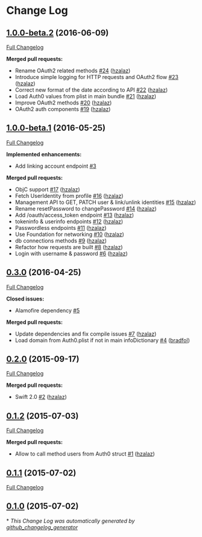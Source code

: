 # Change Log

## [1.0.0-beta.2](https://github.com/auth0/Auth0.swift/tree/1.0.0-beta.2) (2016-06-09)
[Full Changelog](https://github.com/auth0/Auth0.swift/compare/1.0.0-beta.1...1.0.0-beta.2)

**Merged pull requests:**

- Rename OAuth2 related methods [\#24](https://github.com/auth0/Auth0.swift/pull/24) ([hzalaz](https://github.com/hzalaz))
- Introduce simple logging for HTTP requests and OAuth2 flow [\#23](https://github.com/auth0/Auth0.swift/pull/23) ([hzalaz](https://github.com/hzalaz))
- Correct new format of the date according to API [\#22](https://github.com/auth0/Auth0.swift/pull/22) ([hzalaz](https://github.com/hzalaz))
- Load Auth0 values from plist in main bundle [\#21](https://github.com/auth0/Auth0.swift/pull/21) ([hzalaz](https://github.com/hzalaz))
- Improve OAuth2 methods [\#20](https://github.com/auth0/Auth0.swift/pull/20) ([hzalaz](https://github.com/hzalaz))
- OAuth2 auth components [\#19](https://github.com/auth0/Auth0.swift/pull/19) ([hzalaz](https://github.com/hzalaz))

## [1.0.0-beta.1](https://github.com/auth0/Auth0.swift/tree/1.0.0-beta.1) (2016-05-25)
[Full Changelog](https://github.com/auth0/Auth0.swift/compare/0.3.0...1.0.0-beta.1)

**Implemented enhancements:**

- Add linking account endpoint [\#3](https://github.com/auth0/Auth0.swift/issues/3)

**Merged pull requests:**

- ObjC support [\#17](https://github.com/auth0/Auth0.swift/pull/17) ([hzalaz](https://github.com/hzalaz))
- Fetch UserIdentity from profile [\#16](https://github.com/auth0/Auth0.swift/pull/16) ([hzalaz](https://github.com/hzalaz))
- Management API to GET, PATCH user & link/unlink identities [\#15](https://github.com/auth0/Auth0.swift/pull/15) ([hzalaz](https://github.com/hzalaz))
- Rename resetPassword to changePassword [\#14](https://github.com/auth0/Auth0.swift/pull/14) ([hzalaz](https://github.com/hzalaz))
- Add /oauth/access\_token endpoint [\#13](https://github.com/auth0/Auth0.swift/pull/13) ([hzalaz](https://github.com/hzalaz))
- tokeninfo & userinfo endpoints [\#12](https://github.com/auth0/Auth0.swift/pull/12) ([hzalaz](https://github.com/hzalaz))
- Passwordless endpoints [\#11](https://github.com/auth0/Auth0.swift/pull/11) ([hzalaz](https://github.com/hzalaz))
- Use Foundation for networking [\#10](https://github.com/auth0/Auth0.swift/pull/10) ([hzalaz](https://github.com/hzalaz))
- db connections methods [\#9](https://github.com/auth0/Auth0.swift/pull/9) ([hzalaz](https://github.com/hzalaz))
- Refactor how requests are built [\#8](https://github.com/auth0/Auth0.swift/pull/8) ([hzalaz](https://github.com/hzalaz))
- Login with username & password [\#6](https://github.com/auth0/Auth0.swift/pull/6) ([hzalaz](https://github.com/hzalaz))

## [0.3.0](https://github.com/auth0/Auth0.swift/tree/0.3.0) (2016-04-25)
[Full Changelog](https://github.com/auth0/Auth0.swift/compare/0.2.0...0.3.0)

**Closed issues:**

- Alamofire dependency [\#5](https://github.com/auth0/Auth0.swift/issues/5)

**Merged pull requests:**

- Update dependencies and fix compile issues [\#7](https://github.com/auth0/Auth0.swift/pull/7) ([hzalaz](https://github.com/hzalaz))
- Load domain from Auth0.plist if not in main infoDictionary [\#4](https://github.com/auth0/Auth0.swift/pull/4) ([bradfol](https://github.com/bradfol))

## [0.2.0](https://github.com/auth0/Auth0.swift/tree/0.2.0) (2015-09-17)
[Full Changelog](https://github.com/auth0/Auth0.swift/compare/0.1.2...0.2.0)

**Merged pull requests:**

- Swift 2.0 [\#2](https://github.com/auth0/Auth0.swift/pull/2) ([hzalaz](https://github.com/hzalaz))

## [0.1.2](https://github.com/auth0/Auth0.swift/tree/0.1.2) (2015-07-03)
[Full Changelog](https://github.com/auth0/Auth0.swift/compare/0.1.1...0.1.2)

**Merged pull requests:**

- Allow to call method users from Auth0 struct [\#1](https://github.com/auth0/Auth0.swift/pull/1) ([hzalaz](https://github.com/hzalaz))

## [0.1.1](https://github.com/auth0/Auth0.swift/tree/0.1.1) (2015-07-02)
[Full Changelog](https://github.com/auth0/Auth0.swift/compare/0.1.0...0.1.1)

## [0.1.0](https://github.com/auth0/Auth0.swift/tree/0.1.0) (2015-07-02)


\* *This Change Log was automatically generated by [github_changelog_generator](https://github.com/skywinder/Github-Changelog-Generator)*